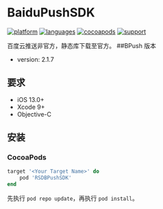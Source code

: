 # BaiduPushSDK

[![platform](https://img.shields.io/badge/platform-iOS-blue.svg?style=plastic)](#)
[![languages](https://img.shields.io/badge/language-objective--c-blue.svg)](#) 
[![cocoapods](https://img.shields.io/badge/cocoapods-supported-4BC51D.svg?style=plastic)](https://cocoapods.org/pods/RSDBPushSDK)
[![support](https://img.shields.io/badge/support-ios%2013%2B-orange.svg)](#) 

百度云推送非官方，静态库下载至官方。
##BPush 版本
- version: 2.1.7

## 要求

- iOS 13.0+
- Xcode 9+
- Objective-C

## 安装
### CocoaPods

```ruby
target '<Your Target Name>' do
    pod 'RSDBPushSDK'
end
```
先执行 `pod repo update`，再执行 `pod install`。
